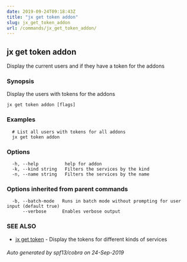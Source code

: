 ```yaml
---
date: 2019-09-24T09:18:43Z
title: "jx get token addon"
slug: jx_get_token_addon
url: /commands/jx_get_token_addon/
---
```

## jx get token addon

Display the current users and if they have a token for the addons

### Synopsis

Display the users with tokens for the addons

```
jx get token addon [flags]
```

### Examples

```
  # List all users with tokens for all addons
  jx get token addon
```

### Options

```
  -h, --help          help for addon
  -k, --kind string   Filters the services by the kind
  -n, --name string   Filters the services by the name
```

### Options inherited from parent commands

```
  -b, --batch-mode   Runs in batch mode without prompting for user input (default true)
      --verbose      Enables verbose output
```

### SEE ALSO

* [jx get token](/commands/jx_get_token/)	 - Display the tokens for different kinds of services

###### Auto generated by spf13/cobra on 24-Sep-2019
